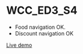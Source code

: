 # WCC_ED3_S4

- Food navigation OK.
- Discount navigation OK

[Live demo](https://daatoa-raketaka-fode.netlify.app/)
